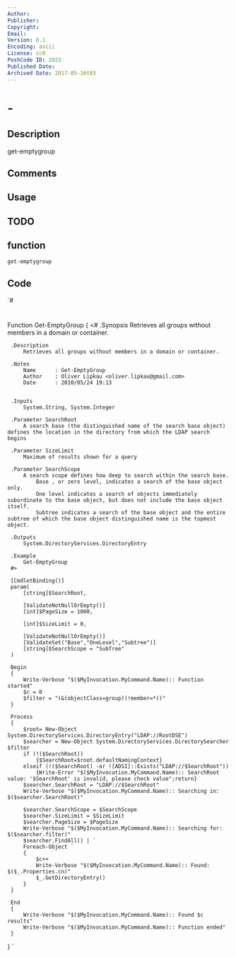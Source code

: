 ```yaml
---
Author: 
Publisher: 
Copyright: 
Email: 
Version: 0.1
Encoding: ascii
License: cc0
PoshCode ID: 2023
Published Date: 
Archived Date: 2017-05-16t03
---
```


#  - 

## Description

get-emptygroup

## Comments



## Usage



## TODO



## function

`get-emptygroup`

## Code

`#
 #
 Function Get-EmptyGroup
 {
     <#
     .Synopsis
         Retrieves all groups without members in a domain or container.
         
     .Description
         Retrieves all groups without members in a domain or container.
         
     .Notes
         Name      : Get-EmptyGroup
         Author    : Oliver Lipkau <oliver.lipkau@gmail.com>
         Date      : 2010/05/24 19:13
         
         
     .Inputs
         System.String, System.Integer
         
     .Parameter SearchRoot
         A search base (the distinguished name of the search base object) defines the location in the directory from which the LDAP search begins
         
     .Parameter SizeLimit
         Maximum of results shown for a query
 
     .Parameter SearchScope
         A search scope defines how deep to search within the search base.
             Base , or zero level, indicates a search of the base object only.
             One level indicates a search of objects immediately subordinate to the base object, but does not include the base object itself.
             Subtree indicates a search of the base object and the entire subtree of which the base object distinguished name is the topmost object.
 
     .Outputs
         System.DirectoryServices.DirectoryEntry
 
     .Example
         Get-EmptyGroup
     #>
     
     [CmdletBinding()]
     param(
         [string]$SearchRoot,
         
         [ValidateNotNullOrEmpty()]
         [int]$PageSize = 1000,
         
         [int]$SizeLimit = 0,
         
         [ValidateNotNullOrEmpty()]
         [ValidateSet("Base","OneLevel","Subtree")]
         [string]$SearchScope = "SubTree"
     )
 
     Begin
     {
         Write-Verbose "$($MyInvocation.MyCommand.Name):: Function started"
         $c = 0
         $filter = "(&(objectClass=group)(!member=*))"
     }
 
     Process
     {
         $root= New-Object System.DirectoryServices.DirectoryEntry("LDAP://RootDSE")
         $searcher = New-Object System.DirectoryServices.DirectorySearcher $filter
         if (!($SearchRoot))
             {$SearchRoot=$root.defaultNamingContext}
         elseif (!($SearchRoot) -or ![ADSI]::Exists("LDAP://$SearchRoot"))
             {Write-Error "$($MyInvocation.MyCommand.Name):: SearchRoot value: '$SearchRoot' is invalid, please check value";return}
         $searcher.SearchRoot = "LDAP://$SearchRoot"
         Write-Verbose "$($MyInvocation.MyCommand.Name):: Searching in: $($searcher.SearchRoot)"
         
         $searcher.SearchScope = $SearchScope
         $searcher.SizeLimit = $SizeLimit
         $searcher.PageSize = $PageSize
         Write-Verbose "$($MyInvocation.MyCommand.Name):: Searching for: $($searcher.filter)"
         $searcher.FindAll() | `
         Foreach-Object `
         {
             $c++
             Write-Verbose "$($MyInvocation.MyCommand.Name):: Found: $($_.Properties.cn)"
             $_.GetDirectoryEntry()
         }
     }
     
     End
     {
         Write-Verbose "$($MyInvocation.MyCommand.Name):: Found $c results"
         Write-Verbose "$($MyInvocation.MyCommand.Name):: Function ended"
     }
 }
`

